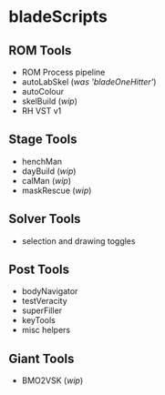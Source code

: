 # bladeScripts

## ROM Tools
+ ROM Process pipeline
+ autoLabSkel (_was 'bladeOneHitter'_)
+ autoColour
+ skelBuild (_wip_)
+ RH VST v1

## Stage Tools
+ henchMan
+ dayBuild (_wip_)
+ calMan (_wip_)
+ maskRescue (_wip_)

## Solver Tools
+ selection and drawing toggles

## Post Tools
+ bodyNavigator
+ testVeracity
+ superFiller
+ keyTools
+ misc helpers

## Giant Tools
+ BMO2VSK (_wip_)

